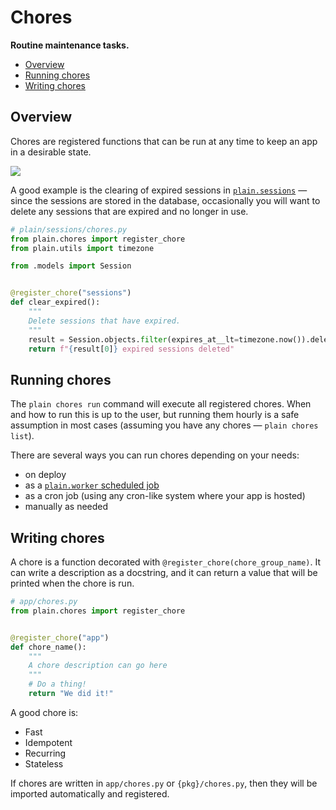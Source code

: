 # Chores

**Routine maintenance tasks.**

- [Overview](#overview)
- [Running chores](#running-chores)
- [Writing chores](#writing-chores)

## Overview

Chores are registered functions that can be run at any time to keep an app in a desirable state.

![](https://assets.plainframework.com/docs/plain-chores-run.png)

A good example is the clearing of expired sessions in [`plain.sessions`](/plain-sessions/plain/sessions/chores.py) — since the sessions are stored in the database, occasionally you will want to delete any sessions that are expired and no longer in use.

```python
# plain/sessions/chores.py
from plain.chores import register_chore
from plain.utils import timezone

from .models import Session


@register_chore("sessions")
def clear_expired():
    """
    Delete sessions that have expired.
    """
    result = Session.objects.filter(expires_at__lt=timezone.now()).delete()
    return f"{result[0]} expired sessions deleted"
```

## Running chores

The `plain chores run` command will execute all registered chores. When and how to run this is up to the user, but running them hourly is a safe assumption in most cases (assuming you have any chores — `plain chores list`).

There are several ways you can run chores depending on your needs:

- on deploy
- as a [`plain.worker` scheduled job](/plain-worker/plain/worker/README.md#scheduled-jobs)
- as a cron job (using any cron-like system where your app is hosted)
- manually as needed

## Writing chores

A chore is a function decorated with `@register_chore(chore_group_name)`. It can write a description as a docstring, and it can return a value that will be printed when the chore is run.

```python
# app/chores.py
from plain.chores import register_chore


@register_chore("app")
def chore_name():
    """
    A chore description can go here
    """
    # Do a thing!
    return "We did it!"
```

A good chore is:

- Fast
- Idempotent
- Recurring
- Stateless

If chores are written in `app/chores.py` or `{pkg}/chores.py`, then they will be imported automatically and registered.
